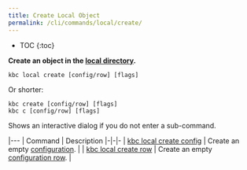 ```yaml
---
title: Create Local Object
permalink: /cli/commands/local/create/
---
```


* TOC
{:toc}

**Create an object in the [local directory](/cli/structure/).**

```
kbc local create [config/row] [flags]
```

Or shorter:
```
kbc create [config/row] [flags]
kbc c [config/row] [flags]
```

Shows an interactive dialog if you do not enter a sub-command.

|---
| Command | Description
|-|-|-
| [kbc local create config](/cli/commands/local/create/config/) | Create an empty [configuration](https://help.keboola.com/components/). |
| [kbc local create row](/cli/commands/local/create/row/) | Create an empty [configuration row](https://help.keboola.com/components/#configuration-rows). |
